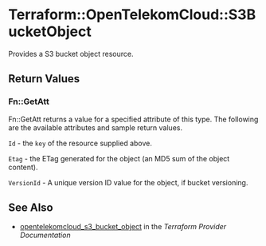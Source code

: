 # Terraform::OpenTelekomCloud::S3BucketObject

Provides a S3 bucket object resource.

## Return Values

### Fn::GetAtt

Fn::GetAtt returns a value for a specified attribute of this type. The following are the available attributes and sample return values.

`Id` - the `key` of the resource supplied above.

`Etag` - the ETag generated for the object (an MD5 sum of the object content).

`VersionId` - A unique version ID value for the object, if bucket versioning.

## See Also

* [opentelekomcloud_s3_bucket_object](https://www.terraform.io/docs/providers/opentelekomcloud/r/s3_bucket_object.html) in the _Terraform Provider Documentation_